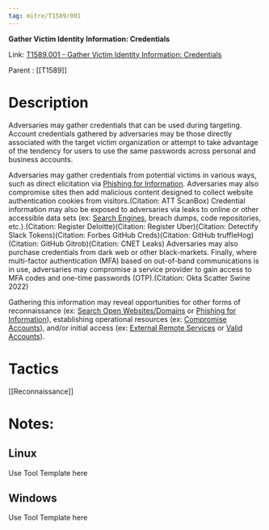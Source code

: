 ```yaml
---
tag: mitre/T1589/001
---
```


**Gather Victim Identity Information: Credentials**

Link: [T1589.001 - Gather Victim Identity Information: Credentials](https://attack.mitre.org/techniques/T1589/001)

Parent : [[T1589]]


# Description

Adversaries may gather credentials that can be used during targeting. Account credentials gathered by adversaries may be those directly associated with the target victim organization or attempt to take advantage of the tendency for users to use the same passwords across personal and business accounts.

Adversaries may gather credentials from potential victims in various ways, such as direct elicitation via [Phishing for Information](https://attack.mitre.org/techniques/T1598). Adversaries may also compromise sites then add malicious content designed to collect website authentication cookies from visitors.(Citation: ATT ScanBox) Credential information may also be exposed to adversaries via leaks to online or other accessible data sets (ex: [Search Engines](https://attack.mitre.org/techniques/T1593/002), breach dumps, code repositories, etc.).(Citation: Register Deloitte)(Citation: Register Uber)(Citation: Detectify Slack Tokens)(Citation: Forbes GitHub Creds)(Citation: GitHub truffleHog)(Citation: GitHub Gitrob)(Citation: CNET Leaks) Adversaries may also purchase credentials from dark web or other black-markets. Finally, where multi-factor authentication (MFA) based on out-of-band communications is in use, adversaries may compromise a service provider to gain access to MFA codes and one-time passwords (OTP).(Citation: Okta Scatter Swine 2022)

Gathering this information may reveal opportunities for other forms of reconnaissance (ex: [Search Open Websites/Domains](https://attack.mitre.org/techniques/T1593) or [Phishing for Information](https://attack.mitre.org/techniques/T1598)), establishing operational resources (ex: [Compromise Accounts](https://attack.mitre.org/techniques/T1586)), and/or initial access (ex: [External Remote Services](https://attack.mitre.org/techniques/T1133) or [Valid Accounts](https://attack.mitre.org/techniques/T1078)). 

# Tactics


[[Reconnaissance]]


# Notes:

## Linux

Use Tool Template here

## Windows

Use Tool Template here